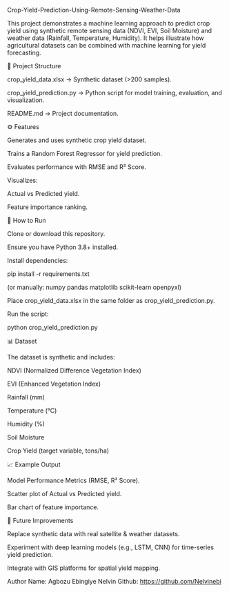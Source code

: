 Crop-Yield-Prediction-Using-Remote-Sensing-Weather-Data

This project demonstrates a machine learning approach to predict crop yield using synthetic remote sensing data (NDVI, EVI, Soil Moisture) and weather data (Rainfall, Temperature, Humidity). It helps illustrate how agricultural datasets can be combined with machine learning for yield forecasting.

📂 Project Structure

crop_yield_data.xlsx → Synthetic dataset (>200 samples).

crop_yield_prediction.py → Python script for model training, evaluation, and visualization.

README.md → Project documentation.

⚙️ Features

Generates and uses synthetic crop yield dataset.

Trains a Random Forest Regressor for yield prediction.

Evaluates performance with RMSE and R² Score.

Visualizes:

Actual vs Predicted yield.

Feature importance ranking.

🚀 How to Run

Clone or download this repository.

Ensure you have Python 3.8+ installed.

Install dependencies:

pip install -r requirements.txt


(or manually: numpy pandas matplotlib scikit-learn openpyxl)

Place crop_yield_data.xlsx in the same folder as crop_yield_prediction.py.

Run the script:

python crop_yield_prediction.py

📊 Dataset

The dataset is synthetic and includes:

NDVI (Normalized Difference Vegetation Index)

EVI (Enhanced Vegetation Index)

Rainfall (mm)

Temperature (°C)

Humidity (%)

Soil Moisture

Crop Yield (target variable, tons/ha)

📈 Example Output

Model Performance Metrics (RMSE, R² Score).

Scatter plot of Actual vs Predicted yield.

Bar chart of feature importance.

🔮 Future Improvements

Replace synthetic data with real satellite & weather datasets.

Experiment with deep learning models (e.g., LSTM, CNN) for time-series yield prediction.

Integrate with GIS platforms for spatial yield mapping.

Author Name: Agbozu Ebingiye Nelvin
Github: https://github.com/Nelvinebi
